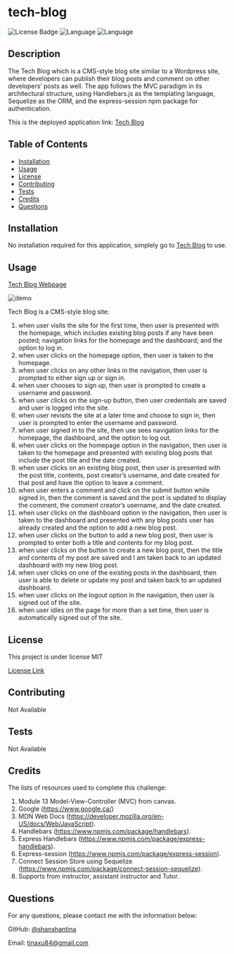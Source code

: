 # tech-blog

  ![License Badge](https://img.shields.io/badge/License-MIT-brightgreen.svg) ![Language](https://img.shields.io/github/languages/count/shanshantina/tech-blog?style=plastic&logo=appveyor&color=ff69b4) ![Language](https://img.shields.io/github/languages/top/shanshantina/tech-blog?style=flat&logo=appveyor&color=blueviolet)
  

  ## Description
  The Tech Blog which is a CMS-style blog site similar to a Wordpress site, where developers can publish their blog posts and comment on other developers’ posts as well. The app follows the MVC paradigm in its architectural structure, using Handlebars.js as the templating language, Sequelize as the ORM, and the express-session npm package for authentication.

  This is the deployed application link: [Tech Blog](https://tech-blog-shanshanxu.herokuapp.com/)


  ## Table of Contents
  * [Installation](#installation)
  * [Usage](#usage)
  * [License](#license)
  * [Contributing](#contributing)
  * [Tests](#tests)
  * [Credits](#credits)
  * [Questions](#questions)

  ## Installation
  No installation required for this application, simplely go to [Tech Blog](https://tech-blog-shanshanxu.herokuapp.com/) to use.

  ## Usage

   [Tech Blog Webpage](https://tech-blog-shanshanxu.herokuapp.com/)

   ![demo](./public/assets/image/tech-blog.gif)

  Tech Blog is a CMS-style blog site: 
  1. when user visits the site for the first time, then user is presented with the homepage, which includes existing blog posts if any have been posted; navigation links for the homepage and the dashboard; and the option to log in.  
  2. when user clicks on the homepage option, then user is taken to the homepage.      
  3. when user clicks on any other links in the navigation, then user is prompted to either sign up or sign in.
  4. when user chooses to sign up, then user is prompted to create a username and password.
  5. when user clicks on the sign-up button, then user credentials are saved and user is logged into the site.
  6. when user revisits the site at a later time and choose to sign in, then user is prompted to enter the username and password.
  7. when user signed in to the site, then use sees navigation links for the homepage, the dashboard, and the option to log out.
  8. when user clicks on the homepage option in the navigation, then user is taken to the homepage and presented with existing blog posts that include the post title and the date created.  
  9. when user clicks on an existing blog post, then user is presented with the post title, contents, post creator’s username, and date created for that post and have the option to leave a comment.
  10. when user enters a comment and click on the submit button while signed in, then the comment is saved and the post is updated to display the comment, the comment creator’s username, and the date created.
  11. when user clicks on the dashboard option in the navigation, then user is taken to the dashboard and presented with any blog posts user has already created and the option to add a new blog post.
  12. when user clicks on the button to add a new blog post, then user is prompted to enter both a title and contents for my blog post. 
  13. when user clicks on the button to create a new blog post, then the title and contents of my post are saved and I am taken back to an updated dashboard with my new blog post.
  14. when user clicks on one of the existing posts in the dashboard, then user is able to delete or update my post and taken back to an updated dashboard.
  15. when user clicks on the logout option in the navigation, then user is signed out of the site.
  16. when user idles on the page for more than a set time, then user is automatically signed out of the site. 

  ## License
  
  This project is under license MIT
  
  [License Link](https://choosealicense.com/licenses/)

  ## Contributing
  Not Available 

  ## Tests
  Not Available

  ## Credits
  The lists of resources used to complete this challenge: 
  1. Module 13 Model-View-Controller (MVC) from canvas. 
  2. Google (https://www.google.ca/) 
  3. MDN Web Docs (https://developer.mozilla.org/en-US/docs/Web/JavaScript).
  4. Handlebars (https://www.npmjs.com/package/handlebars).
  5. Express Handlebars (https://www.npmjs.com/package/express-handlebars). 
  6. Express-session (https://www.npmjs.com/package/express-session).
  7. Connect Session Store using Sequelize (https://www.npmjs.com/package/connect-session-sequelize).
  8. Supports from instructor, assistant instructor and Tutor.

  ## Questions

  For any questions, please contact me with the information below:

  GitHub: [@shanshantina](https://github.com/shanshantina)

  
  Email: tinaxu84@gmail.com
